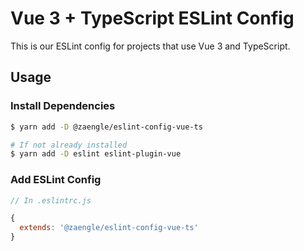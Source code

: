 # Vue 3 + TypeScript ESLint Config

This is our ESLint config for projects that use Vue 3 and TypeScript.

## Usage

### Install Dependencies

```bash
$ yarn add -D @zaengle/eslint-config-vue-ts

# If not already installed
$ yarn add -D eslint eslint-plugin-vue
```

### Add ESLint Config

```js
// In .eslintrc.js

{
  extends: '@zaengle/eslint-config-vue-ts'
}
```
